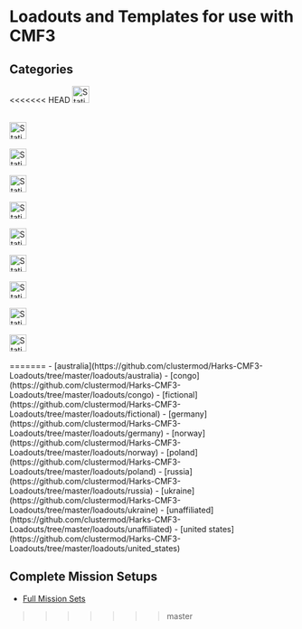 # Loadouts and Templates for use with CMF3
## Categories
<<<<<<< HEAD
<a href="https://github.com/clustermod/Harks-CMF3-Loadouts/tree/master/loadouts/australia">
    <img alt="Static Badge" src="https://img.shields.io/badge/Category-Australia-grey?labelColor=red" height="30px">
</a>
<br/><br/>

<a href="https://github.com/clustermod/Harks-CMF3-Loadouts/tree/master/loadouts/congo">
    <img alt="Static Badge" src="https://img.shields.io/badge/Category-Congo-grey?labelColor=red" height="30px">
</a>
<br/><br/>

<a href="https://github.com/clustermod/Harks-CMF3-Loadouts/tree/master/loadouts/fictional">
    <img alt="Static Badge" src="https://img.shields.io/badge/Category-Fictional-grey?labelColor=red" height="30px">
</a>
<br/><br/>

<a href="https://github.com/clustermod/Harks-CMF3-Loadouts/tree/master/loadouts/germany">
    <img alt="Static Badge" src="https://img.shields.io/badge/Category-Germany-grey?labelColor=red" height="30px">
</a>
<br/><br/>

<a href="https://github.com/clustermod/Harks-CMF3-Loadouts/tree/master/loadouts/norway">
    <img alt="Static Badge" src="https://img.shields.io/badge/Category-Norway-grey?labelColor=red" height="30px">
</a>
<br/><br/>

<a href="https://github.com/clustermod/Harks-CMF3-Loadouts/tree/master/loadouts/poland">
    <img alt="Static Badge" src="https://img.shields.io/badge/Category-Poland-grey?labelColor=red" height="30px">
</a>
<br/><br/>

<a href="https://github.com/clustermod/Harks-CMF3-Loadouts/tree/master/loadouts/russia">
    <img alt="Static Badge" src="https://img.shields.io/badge/Category-Russia-grey?labelColor=red" height="30px">
</a>
<br/><br/>

<a href="https://github.com/clustermod/Harks-CMF3-Loadouts/tree/master/loadouts/ukraine">
    <img alt="Static Badge" src="https://img.shields.io/badge/Category-Ukraine-grey?labelColor=red" height="30px">
</a>
<br/><br/>

<a href="https://github.com/clustermod/Harks-CMF3-Loadouts/tree/master/loadouts/unaffiliated">
    <img alt="Static Badge" src="https://img.shields.io/badge/Category-Unaffiliated-grey?labelColor=red" height="30px">
</a>
<br/><br/>

<a href="https://github.com/clustermod/Harks-CMF3-Loadouts/tree/master/loadouts/united_states">
    <img alt="Static Badge" src="https://img.shields.io/badge/Category-United_States_(USA)-grey?labelColor=red" height="30px">
</a>
<br/><br/>
=======
- [australia](https://github.com/clustermod/Harks-CMF3-Loadouts/tree/master/loadouts/australia)
- [congo](https://github.com/clustermod/Harks-CMF3-Loadouts/tree/master/loadouts/congo)
- [fictional](https://github.com/clustermod/Harks-CMF3-Loadouts/tree/master/loadouts/fictional)
- [germany](https://github.com/clustermod/Harks-CMF3-Loadouts/tree/master/loadouts/germany)
- [norway](https://github.com/clustermod/Harks-CMF3-Loadouts/tree/master/loadouts/norway)
- [poland](https://github.com/clustermod/Harks-CMF3-Loadouts/tree/master/loadouts/poland)
- [russia](https://github.com/clustermod/Harks-CMF3-Loadouts/tree/master/loadouts/russia)
- [ukraine](https://github.com/clustermod/Harks-CMF3-Loadouts/tree/master/loadouts/ukraine)
- [unaffiliated](https://github.com/clustermod/Harks-CMF3-Loadouts/tree/master/loadouts/unaffiliated)
- [united states](https://github.com/clustermod/Harks-CMF3-Loadouts/tree/master/loadouts/united_states)

## Complete Mission Setups
- [Full Mission Sets](https://github.com/clustermod/HCMF3-Loadouts/tree/master/Full%20Mission%20Sets)
>>>>>>> master
